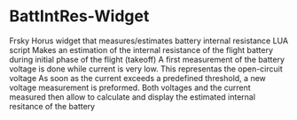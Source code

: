 # BattIntRes-Widget
Frsky Horus widget that measures/estimates battery internal resistance
LUA script
Makes an estimation of the internal resistance of the flight battery during initial phase of the flight (takeoff)
A first measurement of the battery voltage is done while current is very low.  This representas the open-circuit voltage
As soon as the current exceeds a predefined threshold, a new voltage measurement is preformed.
Both voltages and the current measured then allow to calculate and display the estimated internal resitance of the battery
